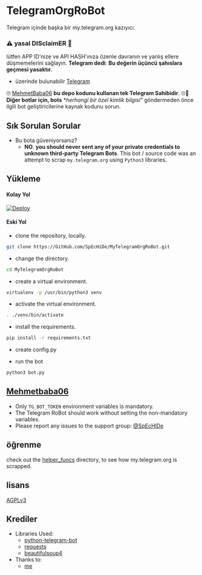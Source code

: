 # TelegramOrgRoBot 

 Telegram içinde başka bir my.telegram.org kazıyıcı.

### ⚠ yasal DISclaimER 🚸
lütfen APP ID'nize ve API HASH'ınıza özenle davranın ve yanlış ellere düşmemelerini sağlayın.
**Telegram dedi**: __Bu değerin üçüncü şahıslara geçmesi yasaktır.__
- üzerinde bulunabilir [Telegram](https://t.me/EfsaneStar)

🙄 [MehmetBaba06](https://t.me/EfsaneStar) **bu depo kodunu kullanan tek Telegram Sahibidir**. 🙄😬
__Diğer botlar için, bots__ **herhangi bir özel kimlik bilgisi*" göndermeden önce ilgili bot geliştiricilerine kaynak kodunu sorun.

## Sık Sorulan Sorular


- Bu bota güveniyorsanız?
  - **NO**. __you should never sent any of your private credentials to unknown third-party Telegram Bots__. This bot / source code was an attempt to scrap `my.telegram.org` using `Python3` libraries.


## Yükleme

#### Kolay Yol

[![Deploy](https://www.herokucdn.com/deploy/button.svg)](https://heroku.com/deploy)


#### Eski Yol

- clone the repository, locally.
```sh
git clone https://GitHub.com/SpEcHiDe/MyTelegramOrgRoBot.git
```

- change the directory.
```sh
cd MyTelegramOrgRoBot
```

- create a virtual environment.
```sh
virtualenv -p /usr/bin/python3 venv
```

- activate the virtual environment.
```sh
. ./venv/bin/activate
```

- install the requirements.
```sh
pip install -r requirements.txt
```

- create config.py

- run the bot
```sh
python3 bot.py
```

## [Mehmetbaba06](https://t.me/EfsaneStar)

- Only `TG_BOT_TOKEN` environment variables is mandatory.
- The Telegram RoBot should work without setting the non-mandatory variables.
- Please report any issues to the support group: [@SpEcHlDe](https://t.me/joinchat/AHAujEjG4FBO-TH-NrVVbg)


## öğrenme

check out the [helper_funcs](https://github.com/SpEcHiDe/MyTelegramOrgRoBot/tree/master/helper_funcs) directory, to see how my.telegram.org is scrapped.

## lisans
[AGPLv3](https://github.com/SpEcHiDe/MyTelegramOrgRoBot/tree/master/LICENSE)

## Krediler

- Libraries Used:
  - [python-telegram-bot](https://github.com/python-telegram-bot/python-telegram-bot)
  - [requests](https://github.com/psf/requests)
  - [beautifulsoup4](https://pypi.org/project/beautifulsoup4)
- Thanks to:
  - [me](https://tx.me/EfsaneStar)
